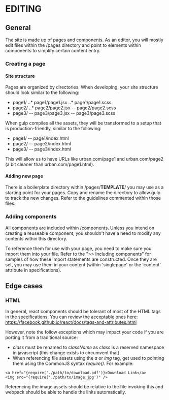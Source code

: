 # EDITING #

## General ##

The site is made up of pages and components.  As an editor, you will mostly edit files within the /pages directory and point to elements within components to simplify certain content entry.

### Creating a page ###

#### Site structure ####

Pages are organized by directories.  When developing, your site structure should look similar to the following:

* page1/
..* page1/page1.jsx
..* page1/page1.scss
* page2/
..* page2/page2.jsx
-- page2/page2.scss
* page3/
-- page3/page3.jsx
-- page3/page3.scss

When gulp compiles all the assets, they will be transformed to a setup that is production-friendly, similar to the following:

- page1/
-- page1/index.html
- page2/
-- page2/index.html
- page3/
-- page3/index.html

This will allow us to have URLs like urban.com/page1 and urban.com/page2 (a bit cleaner than urban.com/page1.html).

#### Adding new page ####

There is a boilerplate directory within /pages/__TEMPLATE__/ you may use as a starting point for your pages.  Copy and rename the directory to allow gulp to track the new changes.  Refer to the guidelines commented within those files.

### Adding components ###

All components are included within /components.  Unless you intend on creating a reuseable component, you shouldn't have a need to modify any contents within this directory.

To reference them for use with your page, you need to make sure you import them into your file.  Refer to the ">> Including components" for samples of how these import statements are constructed.  Once they are set, you may use them in your content (within 'singlepage' or the 'content' attribute in specifications).

## Edge cases ##

### HTML ###

In general, react components should be tolerant of most of the HTML tags in the specifications.  You can review the acceptable ones here: https://facebook.github.io/react/docs/tags-and-attributes.html

However, note the follow exceptions which may impact your code if you are porting it from a traditional source:

* *class* must be renamed to *className* as *class* is a reserved namespace in javascript (this change exists to circumvent that).
* When referencing file assets using the *a* or *img* tag, get used to pointing them using the CommonJS syntax *require()*.  For example:

```
<a href="{require('./path/to/download.pdf')}>Download Link</a>
<img src="{require('./path/to/image.jpg')" />
```
Referencing the image assets should be relative to the file invoking this and webpack should be able to handle the links automatically.